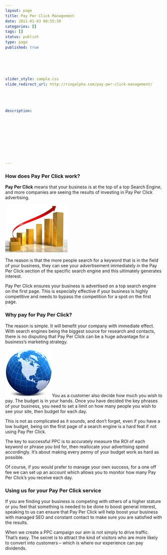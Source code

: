 ```yaml
---
layout: page
title: Pay Per Click Management
date: 2011-01-03 00:55:50
categories: []
tags: []
status: publish
type: page
published: true





slider_style: sample.css
slide_redirect_url: http://ringalpha.com/pay-per-click-management/




description:









---
```

### How does Pay Per Click work?

**Pay Per Click** means that your business is at the top of a top Search
Engine, and more companies are seeing the results of investing in Pay
Per Click advertising.

![](assets/pay-per-click-graph.gif "Sales grow through pay per click")

The reason is that the more people search for a keyword that is in the
field of your business, they can see your advertisement immediately in
the Pay Per Click section of the specific search engine and this
ultimately generates interest.

Pay Per Click ensures your business is advertised on a top search engine
on the first page. This is especially effective if your business is
highly competitive and needs to bypass the competition for a spot on the
first page.

### Why pay for Pay Per Click?

The reason is simple. It will benefit your company with immediate
effect. With search engines being the biggest source for research and
contacts, there is no disputing that Pay Per Click can be a huge
advantage for a business’s marketing strategy.

![](assets/earth.gif "Pay Per Click global customers")You as a customer
also decide how much you wish to pay. The budget is in your hands. Once
you have decided the key phrases of your business, you need to set a
limit on how many people you wish to see your site, then budget for each
day.

This is not as complicated as it sounds, and don’t forget, even if you
have a low budget, being on the first page of a search engine is a hard
feat if not using Pay Per Click.

The key to successful PPC is to accurately measure the ROI of each
keyword or phrase you bid for, then reallocate your advertising spend
accordingly. It’s about making every penny of your budget work as hard
as possible.

Of course, if you would prefer to manage your own success, for a one off
fee we can set up an account which allows you to monitor how many Pay
Per Click’s you receive each day.

### Using us for your Pay Per Click service

If you are finding your business is competing with others of a higher
stature or you feel that something is needed to be done to boost general
interest, speaking to us can ensure that Pay Per Click will help boost
your business with managed SEO and constant contact to make sure you are
satisfied with the results.

When we create a PPC campaign our aim is not simply to drive traffic.
That’s easy. The secret is to attract the kind of visitors who are more
likely to convert into customers – which is where our experience can pay
dividends.

